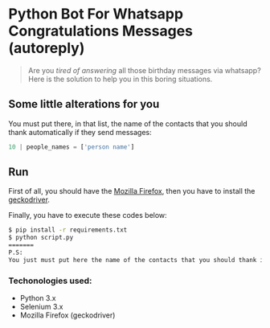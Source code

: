 # Python Bot For Whatsapp Congratulations Messages (autoreply)

> Are you _tired of answering_ all those birthday messages via whatsapp? 
Here is the solution to help you in this boring situations.

## Some little alterations for you
You must put there, in that list, the name of the contacts that you should thank automatically if they send messages:
```python
10 | people_names = ['person name']
```

## Run

First of all, you should have the [Mozilla Firefox](https://www.mozilla.org/pt-BR/firefox/new/), then you have to install the [geckodriver](https://github.com/mozilla/geckodriver/releases).

Finally, you have to execute these codes below:

```sh
$ pip install -r requirements.txt 
$ python script.py
=======
P.S:
You just must put here the name of the contacts that you should thank if they send messages (line 11):
```

### Techonologies used:
* Python 3.x
* Selenium 3.x
* Mozilla Firefox (geckodriver)